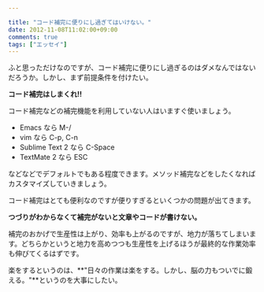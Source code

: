 ```yaml
---

title: "コード補完に便りにし過ぎてはいけない。"
date: 2012-11-08T11:02:00+09:00
comments: true
tags: ["エッセイ"]
---
```


ふと思っただけなのですが、コード補完に便りにし過ぎるのはダメなんではないだろうか。しかし、まず前提条件を付けたい。

**コード補完はしまくれ!!**

コード補完などの補完機能を利用していない人はいますぐ使いましょう。

* Emacs なら M-/
* vim なら C-p, C-n
* Sublime Text 2 なら C-Space
* TextMate 2 なら ESC

などなどでデフォルトでもある程度できます。メソッド補完などをしたくなればカスタマイズしていきましょう。


コード補完はとても便利なのですが便りすぎるといくつかの問題が出てきます。

**つづりがわからなくて補完がないと文章やコードが書けない。**

補完のおかげで生産性は上がり、効率も上がるのですが、地力が落ちてしまいます。どちらかというと地力を高めつつも生産性を上げるほうが最終的な作業効率も伸びてくるはずです。

楽をするというのは、**"日々の作業は楽をする。しかし、脳の力もついでに鍛える。"**というのを大事にしたい。
